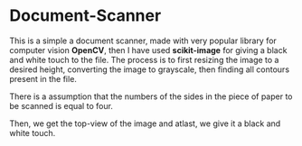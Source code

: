 # Document-Scanner

This is a simple a document scanner, made with very popular library for computer vision **OpenCV**, then I have used **scikit-image** for giving a black and white touch to the file.
The process is to first resizing the image to a desired height, converting the image to grayscale, then finding all contours present in the file.

 There is a assumption that the numbers of the sides in the piece of paper to be scanned  is equal to four.

Then, we get the top-view of the image and atlast, we give it a black and white touch.
